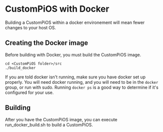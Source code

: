 CustomPiOS with Docker
========================

Building a CustomPiOS within a docker environement will mean fewer changes to your host OS.

Creating the Docker image
-------------------------
Before building with Docker, you must build the CustomPiOS image.

```
cd <CustomPiOS folder>/src
./build_docker
```

If you are told docker isn't running, make sure you have docker set up properly. You will need
docker running, and you will need to be in the `docker` group, or run with sudo. Running `docker ps`
is a good way to determine if it's configured for your use.

Building
--------
After you have the CustomPiOS image, you can execute run_docker_build.sh to build a CustomPiOS.

